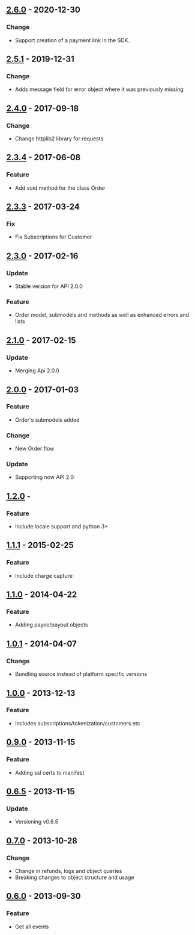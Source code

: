 ## [2.6.0](https://github.com/conekta/conekta-python/releases/tag/v2.6.0) - 2020-12-30
### Change
- Support creation of a payment link in the SDK.

## [2.5.1](https://github.com/conekta/conekta-python/releases/tag/v2.5.1) - 2019-12-31
### Change
- Adds message field for error object where it was previously missing

## [2.4.0](https://github.com/conekta/conekta-python/releases/tag/v2.4.0) - 2017-09-18
### Change
- Change httplib2 library for requests

## [2.3.4](https://github.com/conekta/conekta-python/releases/tag/v2.3.4) - 2017-06-08
### Feature
- Add void method for the class Order

## [2.3.3]() - 2017-03-24
### Fix
- Fix Subscriptions for Customer

## [2.3.0](https://github.com/conekta/conekta-python/releases/tag/2.3.0) - 2017-02-16
### Update
- Stable version for API 2.0.0
### Feature
- Order model, submodels and methods as well as enhanced errors and lists

## [2.1.0](https://github.com/conekta/conekta-python/releases/tag/2.1.0) - 2017-02-15
### Update
- Merging Api 2.0.0

## [2.0.0](https://github.com/conekta/conekta-python/releases/tag/v2.0) - 2017-01-03
### Feature
- Order's submodels added
### Change
- New Order flow
### Update	
- Supporting now API 2.0

## [1.2.0](https://github.com/conekta/conekta-python/releases/tag/v1.2) - 
### Feature
- Include locale support and python 3+

## [1.1.1](https://github.com/conekta/conekta-python/releases/tag/v1.1.1) - 2015-02-25
### Feature
- Include charge capture

## [1.1.0](https://github.com/conekta/conekta-python/releases/tag/v1.1.0) - 2014-04-22
### Feature
- Adding payee/payout objects

## [1.0.1](https://github.com/conekta/conekta-python/releases/tag/v1.0.1) - 2014-04-07
### Change
- Bundling source instead of platform specific versions

## [1.0.0](https://github.com/conekta/conekta-python/releases/tag/v1.0.0) - 2013-12-13
### Feature
- Includes subscriptions/tokenization/customers etc

## [0.9.0](https://github.com/conekta/conekta-python/releases/tag/v0.9.0) - 2013-11-15
### Feature
- Adding ssl certs to manifest

## [0.6.5](https://github.com/conekta/conekta-python/releases/tag/v0.6.5) - 2013-11-15
### Update
- Versioning v0.6.5

## [0.7.0](https://github.com/conekta/conekta-python/releases/tag/v0.7) - 2013-10-28
### Change
- Change in refunds, logs and object queries
- Breaking changes to object structure and usage

## [0.6.0](https://github.com/conekta/conekta-python/releases/tag/v0.6) - 2013-09-30
### Feature
- Get all events
